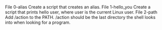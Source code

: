 File 0-alias Create a script that creates an alias.
File 1-hello_you Create a script that prints hello user, where user is the current Linux user.
File 2-path Add /action to the PATH. /action should be the last directory the shell looks into when looking for a program.
